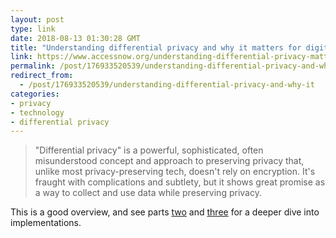 ```yaml
---
layout: post
type: link
date: 2018-08-13 01:30:28 GMT
title: "Understanding differential privacy and why it matters for digital rights - Access Now"
link: https://www.accessnow.org/understanding-differential-privacy-matters-digital-rights/
permalink: /post/176933520539/understanding-differential-privacy-and-why-it
redirect_from: 
  - /post/176933520539/understanding-differential-privacy-and-why-it
categories:
- privacy
- technology
- differential privacy
---
```

<blockquote>"Differential privacy" is a powerful, sophisticated, often misunderstood concept and approach to preserving privacy that, unlike most privacy-preserving tech, doesn't rely on encryption. It's fraught with complications and subtlety, but it shows great promise as a way to collect and use data while preserving privacy.</blockquote>
<p>This is a good overview, and see parts <a href="https://www.accessnow.org/differential-privacy-part-2-complicated/">two</a> and <a href="https://www.accessnow.org/differential-privacy-part-3-extraordinary-claims-require-extraordinary-scrutiny/">three</a> for a deeper dive into implementations.</p>